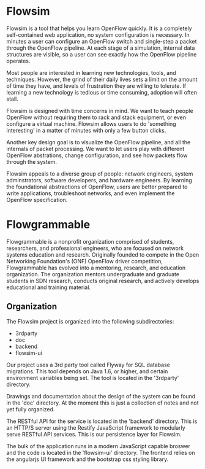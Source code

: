 # Flowsim

Flowsim is a tool that helps you learn OpenFlow quickly. It is a completely
self-contained web application, no system configuration is necessary. In minutes
a user can configure an OpenFlow switch and single-step a packet through the
OpenFlow pipeline. At each stage of a simulation, internal data structures
are visible, so a user can see exactly how the OpenFlow pipeline operates.

Most people are interested in learning new technologies, tools, and techniques. 
However, the grind of their daily lives sets a limit on the amount of time they 
have, and levels of frustration they are willing to tolerate. If learning a new
technology is tedious or time consuming, adoption will often stall.

Flowsim is designed with time concerns in mind. We want to teach people
OpenFlow without requiring them to rack and stack equipment, or even configure a
virtual machine. Flowsim allows users to do 'something interesting' in a matter
of minutes with only a few button clicks.

Another key design goal is to visualize the OpenFlow pipeline, and all the
internals of packet processing. We want to let users play with different
OpenFlow abstrations, change configuration, and see how packets flow through
the system. 

Flowsim appeals to a diverse group of people: network engineers, system
adminstrators, software developers, and hardware engineers. By learning the 
foundational abstractions of OpenFlow, users are better prepared to write 
applications, troubleshoot networks, and even implement the OpenFlow 
specification.

# Flowgrammable

Flowgrammable is a nonprofit organization comprised of students, researchers,
and professional engineers, who are focused on network systems education and
research. Originally founded to compete in the Open Networking Foundation's
(ONF) OpenFlow driver competition, Flowgrammable has evolved into a mentoring,
research, and education organization. The organization mentors undergraduate and
graduate students in SDN research, conducts original research, and actively
develops educational and training material.

## Organization

The Flowsim project is organized into the following subdirectories:
- 3rdparty
- doc
- backend
- flowsim-ui

Our project uses a 3rd party tool called Flyway for SQL database migrations.
This tool depends on Java 1.6, or higher, and certain environment variables
being set. The tool is located in the '3rdparty' directory.

Drawings and documentation about the design of the system can be found in the
'doc' directory. At the moment this is just a collection of notes and not yet
fully organized.

The RESTful API for the service is located in the 'backend' directory. This is
an HTTP/S server using the Restify JavaScript framework to modularly serve
RESTful API services. This is our persistence layer for Flowsim.

The bulk of the application runs in a modern JavaScript capable broswer and the
code is located in the 'flowsim-ui' directory. The frontend relies on the
angularjs UI framework and the bootstrap css styling library.

